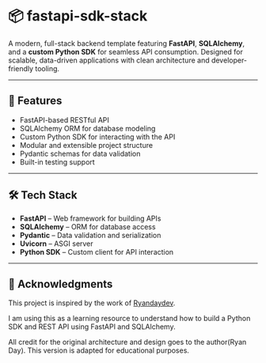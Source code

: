 # 📦 fastapi-sdk-stack

A modern, full-stack backend template featuring **FastAPI**, **SQLAlchemy**, and a **custom Python SDK** for seamless API consumption. Designed for scalable, data-driven applications with clean architecture and developer-friendly tooling.

---
## 🚀 Features

- FastAPI-based RESTful API
- SQLAlchemy ORM for database modeling
- Custom Python SDK for interacting with the API
- Modular and extensible project structure
- Pydantic schemas for data validation
- Built-in testing support

---
## 🛠️ Tech Stack

- **FastAPI** – Web framework for building APIs
- **SQLAlchemy** – ORM for database access
- **Pydantic** – Data validation and serialization
- **Uvicorn** – ASGI server
- **Python SDK** – Custom client for API interaction

---

## 🙏 Acknowledgments

This project is inspired by the work of [Ryandaydev](https://github.com/Ryandaydev).


I am using this as a learning resource to understand how to build a Python SDK and REST API using FastAPI and SQLAlchemy.

All credit for the original architecture and design goes to the author(Ryan Day). This version is adapted for educational purposes.
